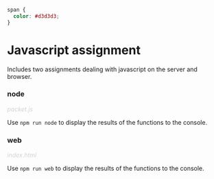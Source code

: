 ```css
span {
  color: #d3d3d3;
}
```

# Javascript assignment

Includes two assignments dealing with javascript on the server and browser.

### node

<span style="color: #d3d3d3">_packet.js_</span>

Use `npm run node` to display the results of the functions to the console.

### web

<span style="color: #d3d3d3">_index.html_</span>

Use `npm run web` to display the results of the functions to the console.
